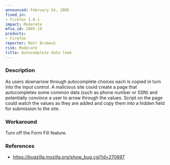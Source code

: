 ```yaml
---
announced: February 24, 2005
fixed_in:
- Firefox 1.0.1
impact: Moderate
mfsa_id: 2005-19
products:
- Firefox
reporter: Matt Brubeck
risk: Moderate
title: Autocomplete data leak
---
```


<h3>Description</h3>

<p>As users downarrow through autocomplete choices each is copied in turn
into the input control. A malicious site could create a page that
autocompletes some common data (such as phone number or SSN) and
potentially convince a user to arrow through the values. Script on
the page could watch the values as they are added and copy them into
a hidden field for submission to the site.</p>

<h3>Workaround</h3>

<p>Turn off the Form Fill feature.</p>

<h3>References</h3>

<ul>
<li><a href="https://bugzilla.mozilla.org/show_bug.cgi?id=270697">
https://bugzilla.mozilla.org/show_bug.cgi?id=270697</a></li>
</ul>




